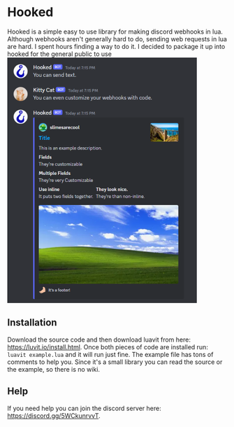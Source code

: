 # Hooked
Hooked is a simple easy to use library for making discord webhooks in lua. Although webhooks aren't generally hard to do, sending web requests in lua are hard. I spent hours finding a way to do it. I decided to package it up into hooked for the general public to use\
<img src="example.png" alt="An image of hooked in use." width="434" height="561" />

## Installation
Download the source code and then download luavit from here: https://luvit.io/install.html. Once both pieces of code are installed run: ```luavit example.lua``` and it will run just fine. The example file has tons of comments to help you. Since it's a small library you can read the source or the example, so there is no wiki.

## Help
If you need help you can join the discord server here: https://discord.gg/5WCkunrvvT.